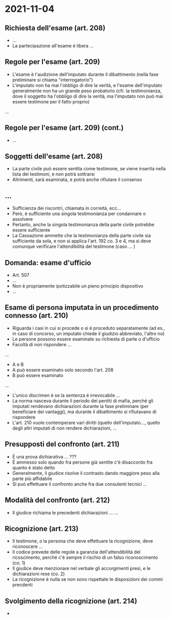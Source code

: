# 2021-11-04

## Richiesta dell'esame (art. 208)

- ...
- La partecipazione all'esame è libera ...

## Regole per l'esame (art. 209)

- L'esame è l'audizione dell'imputato durante il dibattimento (nella fase preliminare si chiama "interrogatorio")
- L'imputato non ha mai l'obbligo di dire la verità, e l'esame dell'imputato generalmente non ha un grande peso probatorio (cfr. la testimonianza, dove il soggetto ha l'obbligo di dire la verità, ma l'imputato non può mai essere testimone per il fatto proprio)

...

## Regole per l'esame (art. 209) (cont.)

- ...

## Soggetti dell'esame (art. 208)

- La parte civile può essere sentita come testimone, se viene inserita nella lista dei testimoni, e non potrà sottrarsi
- Altrimenti, sarà esaminata, e potrà anche rifiutare il consenso

## ...

- Sufficienza dei riscontri, chiamata in correità, ecc...
- Però, è sufficiente una singola testimonianza per condannare o assolvere
- Pertanto, anche la singola testimonianza della parte civile potrebbe essere sufficiente
- La Cassazione ammette che la testimonianza della parte civile sia sufficiente da sola, e non si applica l'art. 192 co. 3 e 4, ma si deve comunque verificare l'attendibilità del testimone (caso ... )

## Domanda: esame d'ufficio


- Art. 507
- ...
- Non è propriamente ipotizzabile un pieno principio dispositivo
- ...

## Esame di persona imputata in un procedimento connesso (art. 210)

- Riguarda i casi in cui si procede o si è proceduto separatamente (ad es., in caso di concorso, un imputato chiede il giudizio abbreviato, l'altro no)
- Le persone possono essere esaminate su richiesta di parte o d'ufficio
- Facoltà di non rispondere ...

...

- A e B
- A può essere esaminato solo secondo l'art. 208
- B può essere esaminato 

...

- L'unico discrimen è se la sentenza è irrevocabile ...
- La norma nasceva durante il periodo dei pentiti di mafia, perché gli imputati rendevano dichiarazioni durante la fase preliminare (per beneficiare dei vantaggi), ma durante il dibattimento si rifiutavano di rispondere
- L'art. 210 vuole contemperare vari diritti (quello dell'imputato..., quello degli altri imputati di non rendere dichiarazioni, ...

## Presupposti del confronto (art. 211)

- È una prova dichiarativa ... ???
- È ammesso solo quando fra persone già sentite c'è disaccordo fra quanto è stato detto
- Generalmente, il giudice risolve il contrasto dando maggiore peso alla parte più affidabile
- Si può effettuare il confronto anche fra due consulenti tecnici ...

## Modalità del confronto (art. 212)

- Il giudice richiama le precedenti dichiarazioni ...
...

## Ricognizione (art. 213)

- Il testimone, o la persona che deve effettuare la ricognizione, deve riconoscere ...
- Il codice prevede delle regole a garanzia dell'attendibilità del ricoscimento, perché c'è sempre il rischio di un falso riconoscimento (co. 1)
- Il giudice deve menzionare nel verbale gli accorgimenti presi, e le dichiarazioni rese (co. 2)
- La ricognizione è nulla se non sono rispettate le disposizioni dei commi precdenti

## Svolgimento della ricognizione (art. 214)

- 


